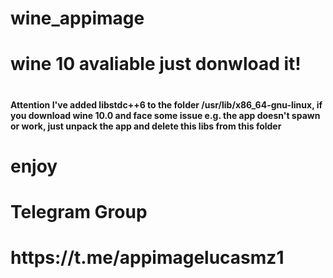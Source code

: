 # wine_appimage

<h1>wine 10 avaliable just donwload it!<h1/>
  <h4>Attention I've added libstdc++6 to the folder /usr/lib/x86_64-gnu-linux, if you download wine 10.0 and face some issue e.g. the app doesn't spawn or work, just unpack the app and delete this libs from this folder<h4/>
<h1>enjoy<h1/>
  <h1>Telegram Group<h1/>
<h1>https://t.me/appimagelucasmz1<h1/>

